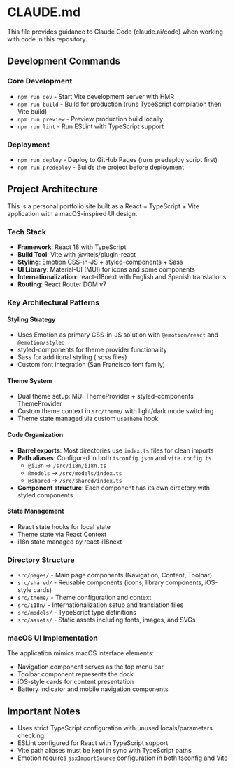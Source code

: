 # CLAUDE.md

This file provides guidance to Claude Code (claude.ai/code) when working with code in this repository.

## Development Commands

### Core Development
- `npm run dev` - Start Vite development server with HMR
- `npm run build` - Build for production (runs TypeScript compilation then Vite build)
- `npm run preview` - Preview production build locally
- `npm run lint` - Run ESLint with TypeScript support

### Deployment
- `npm run deploy` - Deploy to GitHub Pages (runs predeploy script first)
- `npm run predeploy` - Builds the project before deployment

## Project Architecture

This is a personal portfolio site built as a React + TypeScript + Vite application with a macOS-inspired UI design.

### Tech Stack
- **Framework**: React 18 with TypeScript
- **Build Tool**: Vite with @vitejs/plugin-react
- **Styling**: Emotion CSS-in-JS + styled-components + Sass
- **UI Library**: Material-UI (MUI) for icons and some components
- **Internationalization**: react-i18next with English and Spanish translations
- **Routing**: React Router DOM v7

### Key Architectural Patterns

#### Styling Strategy
- Uses Emotion as primary CSS-in-JS solution with `@emotion/react` and `@emotion/styled`
- styled-components for theme provider functionality
- Sass for additional styling (.scss files)
- Custom font integration (San Francisco font family)

#### Theme System
- Dual theme setup: MUI ThemeProvider + styled-components ThemeProvider
- Custom theme context in `src/theme/` with light/dark mode switching
- Theme state managed via custom `useTheme` hook

#### Code Organization
- **Barrel exports**: Most directories use `index.ts` files for clean imports
- **Path aliases**: Configured in both `tsconfig.json` and `vite.config.ts`
  - `@i18n` → `/src/i18n/i18n.ts`
  - `@models` → `/src/models/index.ts`
  - `@shared` → `/src/shared/index.ts`
- **Component structure**: Each component has its own directory with styled components

#### State Management
- React state hooks for local state
- Theme state via React Context
- i18n state managed by react-i18next

### Directory Structure
- `src/pages/` - Main page components (Navigation, Content, Toolbar)
- `src/shared/` - Reusable components (icons, library components, iOS-style cards)
- `src/theme/` - Theme configuration and context
- `src/i18n/` - Internationalization setup and translation files
- `src/models/` - TypeScript type definitions
- `src/assets/` - Static assets including fonts, images, and SVGs

### macOS UI Implementation
The application mimics macOS interface elements:
- Navigation component serves as the top menu bar
- Toolbar component represents the dock
- iOS-style cards for content presentation
- Battery indicator and mobile navigation components

## Important Notes

- Uses strict TypeScript configuration with unused locals/parameters checking
- ESLint configured for React with TypeScript support
- Vite path aliases must be kept in sync with TypeScript paths
- Emotion requires `jsxImportSource` configuration in both tsconfig and Vite